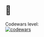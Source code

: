 # 👋


Codewars level:\
[![codewars](https://www.codewars.com/users/rosettel_s21/badges/large)](https://www.codewars.com/users/rosettel_s21)
